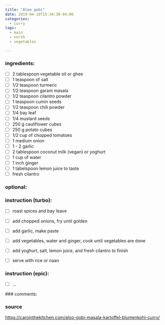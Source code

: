 ```yaml
---
title: "Aloo gobi"
date: 2019-04-18T15:34:30-04:00
categories:
  - curry
tags:
  - main 
  - north
  - vegetables

---
```


### ingredients:

- [ ] 2 tablespoon vegetable oil or ghee
- [ ] 1 teaspoon of salt
- [ ] 1/2 teaspoon turmeric
- [ ] 1/2 teaspoon garam masala
- [ ] 1/2 teaspoon cilantro powder
- [ ] 1 teaspoon cumin seeds
- [ ] 1/2 teaspoon chili powder
- [ ] 1/4 bay leaf
- [ ] 1/4 mustard seeds
- [ ] 250 g cauliflower cubes
- [ ] 250 g potato cubes
- [ ] 1/2 cup of chopped tomatoes
- [ ] 1 medium onion
- [ ] 1 - 2 garlic
- [ ] 2 tablespoon coconut milk (vegan) or yoghurt
- [ ] 1 cup of water
- [ ] 1 inch ginger
- [ ] 1 tabelspoon lemon juice to taste
- [ ] fresh cilantro

### optional:


### instruction (turbo):
- [ ] roast spices and bay leave
- [ ] add chopped onions, fry until golden
- [ ] add garlic, make paste
- [ ] add vegetables, water and ginger, cook until vegetables are done
- [ ] add yoghurt, salt, lemon juice, and fresh cilantro to finish
- [ ] serve with rice or naan


### instruction (epic):
- [ ] ...



### comments:



### source

https://carointhekitchen.com/aloo-gobi-masala-kartoffel-blumenkohl-curry/
